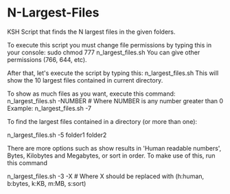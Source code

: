 N-Largest-Files
===============

KSH Script that finds the N largest files in the given folders.

To execute this script you must change file permissions by typing this in your console:
  sudo chmod 777 n_largest_files.sh 
You can give other permissions (766, 644, etc).

After that, let's execute the script by typing this:
  n_largest_files.sh
This will show the 10 largest files contained in current directory.

To show as much files as you want, execute this command:
  n_largest_files.sh -NUMBER # Where NUMBER is any number greater than 0
Example:
  n_largest_files.sh -7

To find the largest files contained in a directory (or more than one):

  n_largest_files.sh -5 folder1 folder2

There are more options such as show results in 'Human readable numbers', Bytes, Kilobytes and Megabytes, or sort in order.
To make use of this, run this command

  n_largest_files.sh -3 -X # Where X should be replaced with (h:human, b:bytes, k:KB, m:MB, s:sort)
